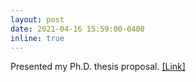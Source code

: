 ```yaml
---
layout: post
date: 2021-04-16 15:59:00-0400
inline: true
---
```

Presented my Ph.D. thesis proposal. <a href="https://ae.gatech.edu/event/phd-proposal-emre-yilmaz">[Link]</a> 
